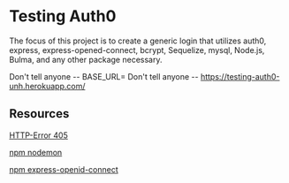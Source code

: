 # Testing Auth0
The focus of this project is to create a generic login that utilizes auth0, express, express-opened-connect, bcrypt, Sequelize, mysql, Node.js, Bulma, and any other package necessary.

Don't tell anyone -- BASE_URL=
Don't tell anyone -- https://testing-auth0-unh.herokuapp.com/

## Resources

[HTTP-Error 405](https://airbrake.io/blog/http-errors/405-method-not-allowed)

[npm nodemon](https://www.npmjs.com/package/nodemon)

[npm express-openid-connect](https://www.npmjs.com/package/express-openid-connect)